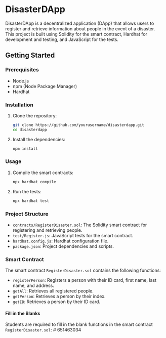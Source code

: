 # DisasterDApp

DisasterDApp is a decentralized application (DApp) that allows users to register and retrieve information about people in the event of a disaster. This project is built using Solidity for the smart contract, Hardhat for development and testing, and JavaScript for the tests.

## Getting Started

### Prerequisites

- Node.js
- npm (Node Package Manager)
- Hardhat

### Installation

1. Clone the repository:
    ```sh
    git clone https://github.com/yourusername/disasterdapp.git
    cd disasterdapp
    ```

2. Install the dependencies:
    ```sh
    npm install
    ```

### Usage

1. Compile the smart contracts:
    ```sh
    npx hardhat compile
    ```

2. Run the tests:
    ```sh
    npx hardhat test
    ```

### Project Structure

- `contracts/RegisterDisaster.sol`: The Solidity smart contract for registering and retrieving people.
- `test/Register.js`: JavaScript tests for the smart contract.
- `hardhat.config.js`: Hardhat configuration file.
- `package.json`: Project dependencies and scripts.

### Smart Contract

The smart contract `RegisterDisaster.sol` contains the following functions:

- `registerPerson`: Registers a person with their ID card, first name, last name, and address.
- `getAll`: Retrieves all registered people.
- `getPerson`: Retrieves a person by their index.
- `getID`: Retrieves a person by their ID card.

#### Fill in the Blanks

Students are required to fill in the blank functions in the smart contract `RegisterDisaster.sol`:
#   6 5 1 4 6 3 0 3 4  
 